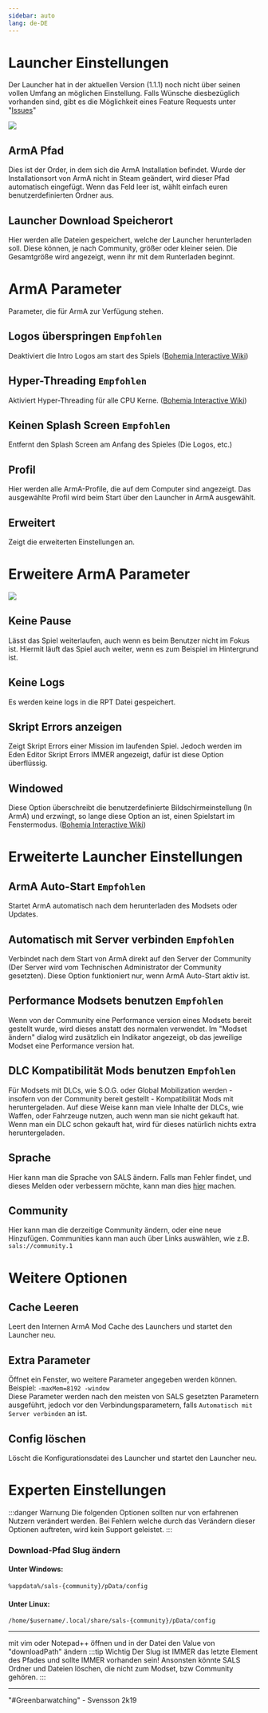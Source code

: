 ```yaml
---
sidebar: auto
lang: de-DE
---
```



# Launcher Einstellungen
Der Launcher hat in der aktuellen Version (1.1.1) noch nicht über seinen vollen Umfang an möglichen Einstellung. Falls Wünsche diesbezüglich vorhanden sind, gibt es die Möglichkeit eines Feature Requests unter "[Issues](https://github.com/SALS-APP/sals/issues)"

![](/images/de/launcher/settings_1_2_1.png)

## ArmA Pfad
Dies ist der Order, in dem sich die ArmA Installation befindet. Wurde der Installationsort von ArmA nicht in Steam geändert, wird dieser Pfad automatisch eingefügt. Wenn das Feld leer ist, wählt einfach euren benutzerdefinierten Ordner aus.

## Launcher Download Speicherort
Hier werden alle Dateien gespeichert, welche der Launcher herunterladen soll. Diese können, je nach Community, größer oder kleiner seien. Die Gesamtgröße wird angezeigt, wenn ihr mit dem Runterladen beginnt.


# ArmA Parameter
Parameter, die für ArmA zur Verfügung stehen.

## Logos überspringen `Empfohlen`
Deaktiviert die Intro Logos am start des Spiels ([Bohemia Interactive Wiki](https://community.bistudio.com/wiki/Arma_3_Startup_Parameters#Game_Loading_Speedup))

## Hyper-Threading `Empfohlen`
Aktiviert Hyper-Threading für alle CPU Kerne. ([Bohemia Interactive Wiki](https://community.bistudio.com/wiki/Arma_3_Startup_Parameters#Performance))

## Keinen Splash Screen `Empfohlen`
Entfernt den Splash Screen am Anfang des Spieles (Die Logos, etc.)

## Profil
Hier werden alle ArmA-Profile, die auf dem Computer sind angezeigt. Das ausgewählte Profil wird beim Start über den Launcher in ArmA ausgewählt.

## Erweitert
Zeigt die erweiterten Einstellungen an.


# Erweitere ArmA Parameter

![](/images/de/launcher/settings_advanced_1_2_1.png)

## Keine Pause
Lässt das Spiel weiterlaufen, auch wenn es beim Benutzer nicht im Fokus ist. Hiermit läuft das Spiel auch weiter, wenn es zum Beispiel im Hintergrund ist.

## Keine Logs
Es werden keine logs in die RPT Datei gespeichert.

## Skript Errors anzeigen
Zeigt Skript Errors einer Mission im laufenden Spiel. Jedoch werden im Eden Editor Skript Errors IMMER angezeigt, dafür ist diese Option überflüssig.

## Windowed
Diese Option überschreibt die benutzerdefinierte Bildschirmeinstellung (In ArmA) und erzwingt, so lange diese Option an ist, einen Spielstart im Fenstermodus. ([Bohemia Interactive Wiki](https://community.bistudio.com/wiki/Arma_3_Startup_Parameters#Display_Options))


# Erweiterte Launcher Einstellungen

## ArmA Auto-Start `Empfohlen`
Startet ArmA automatisch nach dem herunterladen des Modsets oder Updates.

## Automatisch mit Server verbinden `Empfohlen`
Verbindet nach dem Start von ArmA direkt auf den Server der Community (Der Server wird vom Technischen Administrator der Community gesetzten). Diese Option funktioniert nur, wenn ArmA Auto-Start aktiv ist.

## Performance Modsets benutzen `Empfohlen`
Wenn von der Community eine Performance version eines Modsets bereit gestellt wurde, wird dieses anstatt des normalen verwendet.
Im "Modset ändern" dialog wird zusätzlich ein Indikator angezeigt, ob das jeweilige Modset eine Performance version hat.

## DLC Kompatibilität Mods benutzen `Empfohlen`
Für Modsets mit DLCs, wie S.O.G. oder Global Mobilization werden - insofern von der Community bereit gestellt - Kompatibilität Mods mit heruntergeladen. Auf diese Weise kann man viele Inhalte der DLCs, wie Waffen, oder Fahrzeuge nutzen, auch wenn man sie nicht gekauft hat.
Wenn man ein DLC schon gekauft hat, wird für dieses natürlich nichts extra heruntergeladen.

## Sprache
Hier kann man die Sprache von SALS ändern. Falls man Fehler findet, und dieses Melden oder verbessern möchte, kann man dies [hier](https://github.com/SALS-APP/Translations) machen.

## Community
Hier kann man die derzeitige Community ändern, oder eine neue Hinzufügen. Communities kann man auch über Links auswählen, wie z.B. `sals://community.1`


# Weitere Optionen

## Cache Leeren
Leert den Internen ArmA Mod Cache des Launchers und startet den Launcher neu.

## Extra Parameter
Öffnet ein Fenster, wo weitere Parameter angegeben werden können. Beispiel: `-maxMem=8192 -window`
<br>
Diese Parameter werden nach den meisten von SALS gesetzten Parametern ausgeführt, jedoch vor den Verbindungsparametern, falls `Automatisch mit Server verbinden` an ist.

## Config löschen
Löscht die Konfigurationsdatei des Launcher und startet den Launcher neu.


# Experten Einstellungen
:::danger Warnung
Die folgenden Optionen sollten nur von erfahrenen Nutzern verändert werden. Bei Fehlern welche durch das Verändern dieser Optionen auftreten, wird kein Support geleistet.
:::

### Download-Pfad Slug ändern

#### Unter Windows:
```%appdata%/sals-{community}/pData/config```
#### Unter Linux:
```/home/$username/.local/share/sals-{community}/pData/config```

---

mit vim oder Notepad++ öffnen und in der Datei den Value von "downloadPath" ändern
:::tip Wichtig
Der Slug ist IMMER das letzte Element des Pfades und sollte IMMER vorhanden sein! Ansonsten könnte SALS Ordner und Dateien löschen, die nicht zum Modset, bzw Community gehören.
:::



---
"#Greenbarwatching" - Svensson 2k19
